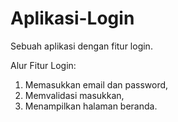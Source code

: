 # Aplikasi-Login
Sebuah aplikasi dengan fitur login.

Alur Fitur Login:
1. Memasukkan email dan password,
2. Memvalidasi masukkan,
3. Menampilkan halaman beranda.
